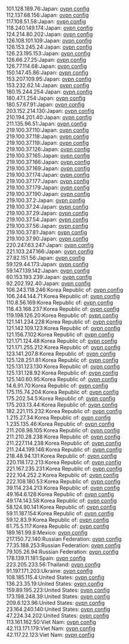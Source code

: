101.128.189.76:Japan: [ovpn config](vpn/101_128_189_76.ovpn)  
112.137.68.156:Japan: [ovpn config](vpn/112_137_68_156.ovpn)  
117.108.51.58:Japan: [ovpn config](vpn/117_108_51_58.ovpn)  
118.240.149.174:Japan: [ovpn config](vpn/118_240_149_174.ovpn)  
124.214.80.202:Japan: [ovpn config](vpn/124_214_80_202.ovpn)  
126.108.101.109:Japan: [ovpn config](vpn/126_108_101_109.ovpn)  
126.153.245.24:Japan: [ovpn config](vpn/126_153_245_24.ovpn)  
126.23.195.153:Japan: [ovpn config](vpn/126_23_195_153.ovpn)  
126.66.27.25:Japan: [ovpn config](vpn/126_66_27_25.ovpn)  
126.77.114.68:Japan: [ovpn config](vpn/126_77_114_68.ovpn)  
150.147.45.86:Japan: [ovpn config](vpn/150_147_45_86.ovpn)  
153.207.109.95:Japan: [ovpn config](vpn/153_207_109_95.ovpn)  
153.232.62.14:Japan: [ovpn config](vpn/153_232_62_14.ovpn)  
180.15.244.254:Japan: [ovpn config](vpn/180_15_244_254.ovpn)  
180.47.1.254:Japan: [ovpn config](vpn/180_47_1_254.ovpn)  
180.57.67.91:Japan: [ovpn config](vpn/180_57_67_91.ovpn)  
203.152.214.130:Japan: [ovpn config](vpn/203_152_214_130.ovpn)  
210.194.201.40:Japan: [ovpn config](vpn/210_194_201_40.ovpn)  
211.135.96.51:Japan: [ovpn config](vpn/211_135_96_51.ovpn)  
219.100.37.110:Japan: [ovpn config](vpn/219_100_37_110.ovpn)  
219.100.37.118:Japan: [ovpn config](vpn/219_100_37_118.ovpn)  
219.100.37.119:Japan: [ovpn config](vpn/219_100_37_119.ovpn)  
219.100.37.126:Japan: [ovpn config](vpn/219_100_37_126.ovpn)  
219.100.37.165:Japan: [ovpn config](vpn/219_100_37_165.ovpn)  
219.100.37.166:Japan: [ovpn config](vpn/219_100_37_166.ovpn)  
219.100.37.169:Japan: [ovpn config](vpn/219_100_37_169.ovpn)  
219.100.37.174:Japan: [ovpn config](vpn/219_100_37_174.ovpn)  
219.100.37.177:Japan: [ovpn config](vpn/219_100_37_177.ovpn)  
219.100.37.179:Japan: [ovpn config](vpn/219_100_37_179.ovpn)  
219.100.37.190:Japan: [ovpn config](vpn/219_100_37_190.ovpn)  
219.100.37.2:Japan: [ovpn config](vpn/219_100_37_2.ovpn)  
219.100.37.24:Japan: [ovpn config](vpn/219_100_37_24.ovpn)  
219.100.37.29:Japan: [ovpn config](vpn/219_100_37_29.ovpn)  
219.100.37.54:Japan: [ovpn config](vpn/219_100_37_54.ovpn)  
219.100.37.56:Japan: [ovpn config](vpn/219_100_37_56.ovpn)  
219.100.37.81:Japan: [ovpn config](vpn/219_100_37_81.ovpn)  
219.100.37.90:Japan: [ovpn config](vpn/219_100_37_90.ovpn)  
220.247.63.247:Japan: [ovpn config](vpn/220_247_63_247.ovpn)  
221.103.247.166:Japan: [ovpn config](vpn/221_103_247_166.ovpn)  
27.82.151.56:Japan: [ovpn config](vpn/27_82_151_56.ovpn)  
59.129.44.173:Japan: [ovpn config](vpn/59_129_44_173.ovpn)  
59.147.139.142:Japan: [ovpn config](vpn/59_147_139_142.ovpn)  
60.153.193.239:Japan: [ovpn config](vpn/60_153_193_239.ovpn)  
92.202.192.40:Japan: [ovpn config](vpn/92_202_192_40.ovpn)  
106.243.118.246:Korea Republic of: [ovpn config](vpn/106_243_118_246.ovpn)  
106.244.144.71:Korea Republic of: [ovpn config](vpn/106_244_144_71.ovpn)  
110.8.56.169:Korea Republic of: [ovpn config](vpn/110_8_56_169.ovpn)  
118.43.168.237:Korea Republic of: [ovpn config](vpn/118_43_168_237.ovpn)  
119.198.126.20:Korea Republic of: [ovpn config](vpn/119_198_126_20.ovpn)  
121.141.234.228:Korea Republic of: [ovpn config](vpn/121_141_234_228.ovpn)  
121.142.109.123:Korea Republic of: [ovpn config](vpn/121_142_109_123.ovpn)  
121.156.7.102:Korea Republic of: [ovpn config](vpn/121_156_7_102.ovpn)  
121.171.124.48:Korea Republic of: [ovpn config](vpn/121_171_124_48.ovpn)  
121.171.255.212:Korea Republic of: [ovpn config](vpn/121_171_255_212.ovpn)  
123.141.207.8:Korea Republic of: [ovpn config](vpn/123_141_207_8.ovpn)  
125.128.251.81:Korea Republic of: [ovpn config](vpn/125_128_251_81.ovpn)  
125.131.123.130:Korea Republic of: [ovpn config](vpn/125_131_123_130.ovpn)  
125.131.128.92:Korea Republic of: [ovpn config](vpn/125_131_128_92.ovpn)  
125.140.60.95:Korea Republic of: [ovpn config](vpn/125_140_60_95.ovpn)  
14.6.91.70:Korea Republic of: [ovpn config](vpn/14_6_91_70.ovpn)  
175.115.74.204:Korea Republic of: [ovpn config](vpn/175_115_74_204.ovpn)  
175.202.54.5:Korea Republic of: [ovpn config](vpn/175_202_54_5.ovpn)  
175.203.13.44:Korea Republic of: [ovpn config](vpn/175_203_13_44.ovpn)  
182.221.115.232:Korea Republic of: [ovpn config](vpn/182_221_115_232.ovpn)  
1.215.27.34:Korea Republic of: [ovpn config](vpn/1_215_27_34.ovpn)  
1.235.135.46:Korea Republic of: [ovpn config](vpn/1_235_135_46.ovpn)  
211.208.98.105:Korea Republic of: [ovpn config](vpn/211_208_98_105.ovpn)  
211.210.28.238:Korea Republic of: [ovpn config](vpn/211_210_28_238.ovpn)  
211.227.114.238:Korea Republic of: [ovpn config](vpn/211_227_114_238.ovpn)  
211.244.199.146:Korea Republic of: [ovpn config](vpn/211_244_199_146.ovpn)  
218.48.94.131:Korea Republic of: [ovpn config](vpn/218_48_94_131.ovpn)  
220.118.172.213:Korea Republic of: [ovpn config](vpn/220_118_172_213.ovpn)  
221.167.235.231:Korea Republic of: [ovpn config](vpn/221_167_235_231.ovpn)  
222.104.252.2:Korea Republic of: [ovpn config](vpn/222_104_252_2.ovpn)  
222.108.180.53:Korea Republic of: [ovpn config](vpn/222_108_180_53.ovpn)  
39.114.234.213:Korea Republic of: [ovpn config](vpn/39_114_234_213.ovpn)  
49.164.6.128:Korea Republic of: [ovpn config](vpn/49_164_6_128.ovpn)  
49.174.143.58:Korea Republic of: [ovpn config](vpn/49_174_143_58.ovpn)  
58.124.90.141:Korea Republic of: [ovpn config](vpn/58_124_90_141.ovpn)  
59.11.187.154:Korea Republic of: [ovpn config](vpn/59_11_187_154.ovpn)  
59.12.83.9:Korea Republic of: [ovpn config](vpn/59_12_83_9.ovpn)  
61.75.5.117:Korea Republic of: [ovpn config](vpn/61_75_5_117.ovpn)  
189.161.99.8:Mexico: [ovpn config](vpn/189_161_99_8.ovpn)  
217.150.72.140:Russian Federation: [ovpn config](vpn/217_150_72_140.ovpn)  
77.35.188.253:Russian Federation: [ovpn config](vpn/77_35_188_253.ovpn)  
79.105.26.94:Russian Federation: [ovpn config](vpn/79_105_26_94.ovpn)  
178.139.11.181:Spain: [ovpn config](vpn/178_139_11_181.ovpn)  
223.205.233.56:Thailand: [ovpn config](vpn/223_205_233_56.ovpn)  
91.197.171.203:Ukraine: [ovpn config](vpn/91_197_171_203.ovpn)  
108.185.115.4:United States: [ovpn config](vpn/108_185_115_4.ovpn)  
136.23.35.19:United States: [ovpn config](vpn/136_23_35_19.ovpn)  
159.89.195.223:United States: [ovpn config](vpn/159_89_195_223.ovpn)  
173.198.248.39:United States: [ovpn config](vpn/173_198_248_39.ovpn)  
209.6.123.96:United States: [ovpn config](vpn/209_6_123_96.ovpn)  
23.164.240.140:United States: [ovpn config](vpn/23_164_240_140.ovpn)  
47.224.34.202:United States: [ovpn config](vpn/47_224_34_202.ovpn)  
113.161.162.50:Viet Nam: [ovpn config](vpn/113_161_162_50.ovpn)  
42.113.171.179:Viet Nam: [ovpn config](vpn/42_113_171_179.ovpn)  
42.117.22.123:Viet Nam: [ovpn config](vpn/42_117_22_123.ovpn)  
